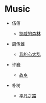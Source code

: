 # Music

- 伍佰
  - [挪威的森林](https://www.youtube.com/watch?v=5tVUJELkARk&index=3&list=RDEM-vDjft6h5YNxGkiTuRX0Tg)


- 周传雄
  - [我的心太乱](https://www.youtube.com/watch?v=9au-WYF9nBg&index=6&list=RDEM-vDjft6h5YNxGkiTuRX0Tg)
  

- 许巍
  - [故乡](https://www.youtube.com/watch?v=1Bss6JEpi6Q)


- 朴树
  - [平凡之路](https://www.youtube.com/watch?v=NjTT5_RSkw4)

